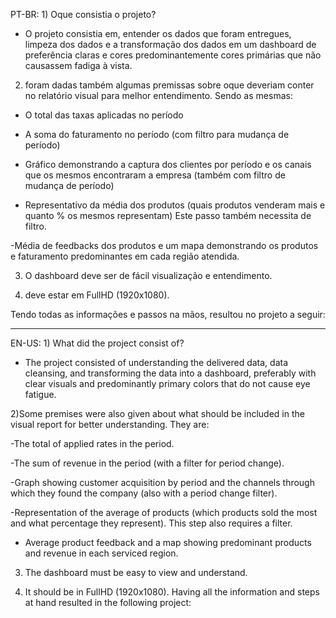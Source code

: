 PT-BR: 1) Oque consistia o projeto?

 - O projeto consistia em, entender os dados que foram entregues, limpeza dos dados e a transformação dos dados em um dashboard de preferência claras e cores predominantemente cores primárias que não causassem fadiga à vista. 

2) foram dadas também algumas premissas sobre oque deveriam conter no relatório visual para melhor entendimento. Sendo as mesmas: 
 - O total das taxas aplicadas no período
 - A soma do faturamento no período (com filtro para mudança de período)

- Gráfico demonstrando a captura dos clientes por período e os canais que os mesmos encontraram a empresa (também com filtro de mudança de período)

- Representativo da média dos produtos (quais produtos venderam mais e quanto % os mesmos representam) Este passo também necessita de filtro. 

-Média de feedbacks dos produtos e um mapa demonstrando os produtos e faturamento predominantes em cada região atendida. 

3) O dashboard deve ser de fácil visualização e entendimento.

4) deve estar em FullHD (1920x1080).

Tendo todas as informações e passos na mãos, resultou no projeto a seguir: 

------------------------------------------
EN-US: 1) What did the project consist of?
- The project consisted of understanding the delivered data, data cleansing, and transforming the data into a dashboard, preferably with clear visuals and predominantly primary colors that do not cause eye fatigue.

 2)Some premises were also given about what should be included in the visual report for better understanding. They are:

-The total of applied rates in the period.

-The sum of revenue in the period (with a filter for period change).

-Graph showing customer acquisition by period and the channels through which they found the company (also with a period change filter).

-Representation of the average of products (which products sold the most and what percentage they represent). This step also requires a filter.

- Average product feedback and a map showing predominant products and revenue in each serviced region.

3) The dashboard must be easy to view and understand.

4) It should be in FullHD (1920x1080).
Having all the information and steps at hand resulted in the following project:

